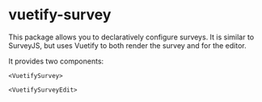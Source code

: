 # vuetify-survey

This package allows you to declaratively configure surveys. It is similar to SurveyJS, but uses Vuetify to both render the survey and for the editor. 

It provides two components:

`<VuetifySurvey>`

`<VuetifySurveyEdit>`
